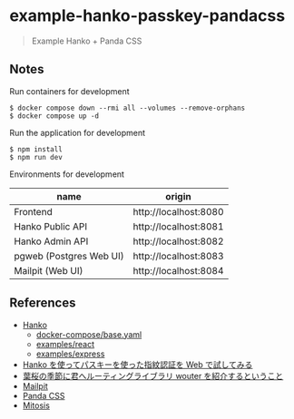 # example-hanko-passkey-pandacss

> Example Hanko + Panda CSS

## Notes

Run containers for development

```shell
$ docker compose down --rmi all --volumes --remove-orphans
$ docker compose up -d
```

Run the application for development

```shell
$ npm install
$ npm run dev
```

Environments for development

| name                    | origin                |
| ----------------------- | --------------------- |
| Frontend                | http://localhost:8080 |
| Hanko Public API        | http://localhost:8081 |
| Hanko Admin API         | http://localhost:8082 |
| pgweb (Postgres Web UI) | http://localhost:8083 |
| Mailpit (Web UI)        | http://localhost:8084 |

## References

- [Hanko](https://www.hanko.io/)
  - [docker-compose/base.yaml](https://github.com/teamhanko/hanko/blob/main/deploy/docker-compose/base.yaml)
  - [examples/react](https://github.com/teamhanko/hanko/tree/main/frontend/examples/react)
  - [examples/express](https://github.com/teamhanko/hanko/tree/main/frontend/examples/express)
- [Hanko を使ってパスキーを使った指紋認証を Web で試してみる](https://zenn.dev/voicy/articles/5a12524c38f5cb)
- [葉桜の季節に君へルーティングライブラリ wouter を紹介するということ](https://zenn.dev/uttk/articles/introduction-of-wouter)
- [Mailpit](https://mailpit.axllent.org/)
- [Panda CSS](https://panda-css.com/)
- [Mitosis](https://mitosis.builder.io/)
